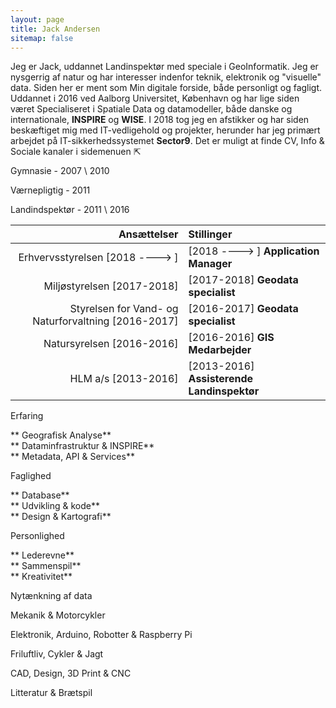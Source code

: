 ```yaml
---
layout: page
title: Jack Andersen
sitemap: false
---
```


Jeg er Jack, uddannet Landinspektør med speciale i GeoInformatik. Jeg er nysgerrig af natur og har interesser indenfor teknik, elektronik og "visuelle" data.
Siden her er ment som Min digitale forside, både personligt og fagligt.
Uddannet i 2016 ved Aalborg Universitet, København og har lige siden været Specialiseret i Spatiale Data og datamodeller, både danske og internationale, **INSPIRE** og **WISE**. I 2018 tog jeg en afstikker og har siden beskæftiget mig med IT-vedligehold og projekter, herunder har jeg primært arbejdet på IT-sikkerhedssystemet **Sector9**. 
Det er muligt at finde CV, Info & Sociale kanaler i sidemenuen ⇱

Gymnasie - 2007 \ 2010

Værnepligtig - 2011

Landindspektør - 2011 \ 2016

  
| Ansættelser | Stillinger |
|----------------:|:-----------|
| Erhvervsstyrelsen [2018 ----> ] | [2018 ----> ] **Application Manager** |
| Miljøstyrelsen [2017-2018] | [2017-2018] **Geodata specialist** |
| Styrelsen for Vand- og Naturforvaltning [2016-2017] | [2016-2017] **Geodata specialist** |
| Natursyrelsen [2016-2016] | [2016-2016] **GIS Medarbejder** |
| HLM a/s [2013-2016] | [2013-2016] **Assisterende Landinspektør** |

Erfaring

  
** Geografisk Analyse**   
** Dataminfrastruktur & INSPIRE**   
** Metadata, API & Services**

Faglighed

  
** Database**   
** Udvikling & kode**   
** Design & Kartografi**

Personlighed

  
** Lederevne**   
** Sammenspil**   
** Kreativitet**

  

Nytænkning af data

Mekanik & Motorcykler

Elektronik, Arduino, Robotter & Raspberry Pi

Friluftliv, Cykler & Jagt

CAD, Design, 3D Print & CNC

Litteratur & Brætspil

[documentation]: docs/README.md
[install]: docs/install.md
[upgrade]: docs/upgrade.md
[config]: docs/config.md
